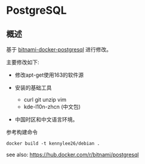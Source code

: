 # PostgreSQL

## 概述

基于 [bitnami-docker-postgresql](https://github.com/bitnami/bitnami-docker-postgresql) 进行修改。

主要修改如下:

* 修改apt-get使用163的软件源
* 安装的基础工具

	* curl git unzip vim 
	* kde-l10n-zhcn (中文包)

* 中国时区和中文语言环境。

参考构建命令

```
docker build -t kennylee26/debian .
```

see also: https://hub.docker.com/r/bitnami/postgresql
